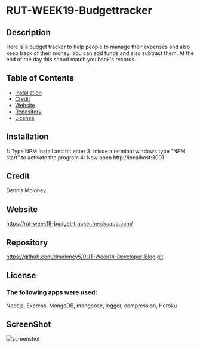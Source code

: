 # RUT-WEEK19-Budgettracker
## Description
 Here is a budget tracker to help people to manage their expenses and also keep track of their money.  You can add funds and also subtract them.  At the end of the day this shoud match you bank's records. 

  
  ## Table of Contents
  * [Installation](#installation)
  * [Credit](#credit)
  * [Website](#Website)
  * [Repository](#Repository)
  * [License](#License)
  
  ## Installation
  1: Type NPM Install and hit enter
  3: Inisde a terminal windows type "NPM start" to activate the program
  4: Now open http://localhost:3001

  ## Credit
  Dennis Moloney

  ## Website
  https://rut-week19-budget-tracker.herokuapp.com/

  ## Repository
  https://github.com/dmoloney5/RUT-Week14-Developer-Blog.git

  ## License
  ### The following apps were used: 
  Nodejs, Express, MongoDB, mongoose, logger, compression, Heroku
  
   ## ScreenShot
  ![screenshot](https://github.com/dmoloney5/RUT-WEEK19-Budgettracker/blob/feature/service-worker/assest/Budget%20Tracker.jpg)
